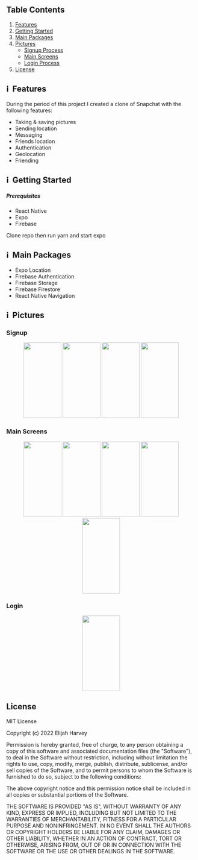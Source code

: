 ## Table Contents

1. [Features](https://github.com/Elijah-Harvey/SnapChat-Clone#%E2%84%B9%EF%B8%8F-features)
2. [Getting Started](https://github.com/Elijah-Harvey/SnapChat-Clone#%E2%84%B9%EF%B8%8F-getting-started)
3. [Main Packages](https://github.com/Elijah-Harvey/SnapChat-Clone#%E2%84%B9%EF%B8%8F-main-packages)
4. [Pictures](https://github.com/Elijah-Harvey/SnapChat-Clone#%E2%84%B9%EF%B8%8F-pictures)
   - [Signup Process](https://github.com/Elijah-Harvey/SnapChat-Clone#signup)  
   - [Main Screens](https://github.com/Elijah-Harvey/SnapChat-Clone#main-screens)
   - [Login Process](https://github.com/Elijah-Harvey/SnapChat-Clone#login)
5. [License](https://github.com/Elijah-Harvey/SnapChat-Clone#%E2%84%B9%EF%B8%8F-License)


## ℹ️  Features

During the period of this project I created a clone of Snapchat with the following features:

*   Taking & saving pictures
*   Sending location
*   Messaging 
*   Friends location
*   Authentication
*   Geolocation
*   Friending

## ℹ️  Getting Started

##### Prerequisites

*   React Native
*   Expo
*   Firebase

Clone repo then run yarn and start expo

## ℹ️  Main Packages

*   Expo Location
*   Firebase Authentication 
*   Firebase Storage
*   Firebase Firestore
*   React Native Navigation

## ℹ️  Pictures


### Signup
<div align="center">
<img name="SignUp" src="https://user-images.githubusercontent.com/89748790/205442848-eb0d7ad9-d612-4137-99c8-b93dfc37278e.png" width="100"  height="200" />

<img name="SignUp2" src="https://user-images.githubusercontent.com/89748790/205442851-53950a18-101e-40c0-bb5e-54aa3dc62a21.png" width="100"  height="200" />

<img name="SignUp3" src="https://user-images.githubusercontent.com/89748790/205442853-2d02cad9-28cc-4503-a87e-e86db0c80b81.png" width="100"  height="200"/>

<img name="SignUp4" src="https://user-images.githubusercontent.com/89748790/205442852-b1525d0a-af73-487c-a314-cfd7e2e96cd4.png" width="100"  height="200"/>
</div>

### Main Screens
<div align="center">
<img name="Map" src="https://user-images.githubusercontent.com/89748790/205442854-ac68edb2-ac27-45b6-ab61-7a8acd06ac0a.png" width="100"  height="200" />

<img name="Home" src="https://user-images.githubusercontent.com/89748790/205443962-e1188fe5-41dc-4ae9-985b-da1ba9a98f2f.png" width="100"  height="200" />
  
<img name="Home" src="https://user-images.githubusercontent.com/89748790/205442850-a20dc911-d1a5-4414-bd0c-7dbaad40035a.png" width="100"  height="200" />

<img name="Stories" src="https://user-images.githubusercontent.com/89748790/205443707-0e3de5bd-25ec-4326-bb5b-39a284ca953c.jpeg" width="100"  height="200" />
<img name="Discover" src="https://user-images.githubusercontent.com/89748790/205442849-ad6f5f13-706c-4740-8db2-c7f49c07fb90.png" width="100"  height="200" />
</div>

### Login

<div align="center">
<img name="Login" src="https://user-images.githubusercontent.com/89748790/205598307-bf1c7265-58fe-41c0-8be7-74c1a1f9f510.png" width="100"  height="200" />
</div>


## License
MIT License

Copyright (c) 2022 Elijah Harvey

Permission is hereby granted, free of charge, to any person obtaining a copy of this software and associated documentation files (the "Software"), to deal in the Software without restriction, including without limitation the rights to use, copy, modify, merge, publish, distribute, sublicense, and/or sell copies of the Software, and to permit persons to whom the Software is furnished to do so, subject to the following conditions:

The above copyright notice and this permission notice shall be included in all copies or substantial portions of the Software.

THE SOFTWARE IS PROVIDED "AS IS", WITHOUT WARRANTY OF ANY KIND, EXPRESS OR IMPLIED, INCLUDING BUT NOT LIMITED TO THE WARRANTIES OF MERCHANTABILITY, FITNESS FOR A PARTICULAR PURPOSE AND NONINFRINGEMENT. IN NO EVENT SHALL THE AUTHORS OR COPYRIGHT HOLDERS BE LIABLE FOR ANY CLAIM, DAMAGES OR OTHER LIABILITY, WHETHER IN AN ACTION OF CONTRACT, TORT OR OTHERWISE, ARISING FROM, OUT OF OR IN CONNECTION WITH THE SOFTWARE OR THE USE OR OTHER DEALINGS IN THE SOFTWARE.
